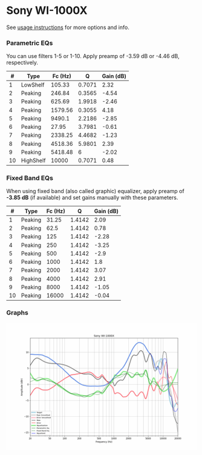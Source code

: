 # Sony WI-1000X
See [usage instructions](https://github.com/jaakkopasanen/AutoEq#usage) for more options and info.

### Parametric EQs
You can use filters 1-5 or 1-10. Apply preamp of -3.59 dB or -4.46 dB, respectively.

|   # | Type      |   Fc (Hz) |      Q |   Gain (dB) |
|-----|-----------|-----------|--------|-------------|
|   1 | LowShelf  |    105.33 | 0.7071 |        2.32 |
|   2 | Peaking   |    246.84 | 0.3565 |       -4.54 |
|   3 | Peaking   |    625.69 | 1.9918 |       -2.46 |
|   4 | Peaking   |   1579.56 | 0.3055 |        4.18 |
|   5 | Peaking   |   9490.1  | 2.2186 |       -2.85 |
|   6 | Peaking   |     27.95 | 3.7981 |       -0.61 |
|   7 | Peaking   |   2338.25 | 4.4682 |       -1.23 |
|   8 | Peaking   |   4518.36 | 5.9801 |        2.39 |
|   9 | Peaking   |   5418.48 | 6      |       -2.02 |
|  10 | HighShelf |  10000    | 0.7071 |        0.48 |

### Fixed Band EQs
When using fixed band (also called graphic) equalizer, apply preamp of **-3.85 dB** (if available) and set gains manually with these parameters.

|   # | Type    |   Fc (Hz) |      Q |   Gain (dB) |
|-----|---------|-----------|--------|-------------|
|   1 | Peaking |     31.25 | 1.4142 |        2.09 |
|   2 | Peaking |     62.5  | 1.4142 |        0.78 |
|   3 | Peaking |    125    | 1.4142 |       -2.28 |
|   4 | Peaking |    250    | 1.4142 |       -3.25 |
|   5 | Peaking |    500    | 1.4142 |       -2.9  |
|   6 | Peaking |   1000    | 1.4142 |        1.8  |
|   7 | Peaking |   2000    | 1.4142 |        3.07 |
|   8 | Peaking |   4000    | 1.4142 |        2.91 |
|   9 | Peaking |   8000    | 1.4142 |       -1.05 |
|  10 | Peaking |  16000    | 1.4142 |       -0.04 |

### Graphs
![](./Sony%20WI-1000X.png)
